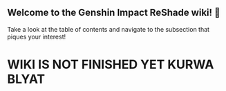 ## Welcome to the Genshin Impact ReShade wiki! 🎉
Take a look at the table of contents and navigate to the subsection that piques your interest!

# WIKI IS NOT FINISHED YET KURWA BLYAT